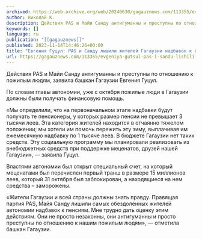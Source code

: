 ```yaml
---
archived: https://web.archive.org/web/20240630/gagauznews.com/113355/evgeniya-gutsul-pas-i-sandu-lishili-zhitelej-gagauzii-nadbavok-k-pensiyam.html
author: Николай К.
description: Действия PAS и Майи Санду антигуманны и преступны по отношению к пожилым людям, заявила башкан Гагаузии Евгения Гуцул. По словам главы автономии, уже с октября пожилые люди в Гагаузии должны были получать финансовую помощь. «Мы определили, что на первоначальном этапе надбавки будут получать те пенсионеры, у которых размер пенсии не превышает 3 тысячи леев. Эта категория жителей находится в отчаянно тяжелом положении; мы хотели им помочь пережить эту зиму, выплачивая им ежемесячную надбавку по 1 тысяче леев. В бюджете Гагаузии нет таких средств. Эту социальную программу мы планировали реализовать из внебюджетных средств при поддержке меценатов, друзей нашей Гагаузии», — заявила […]
keywords: []
language: ru
publication: "[[gagauznews]]"
published: 2023-11-14T14:46:26+00:00
title: "Евгения Гуцул: PAS и Санду лишили жителей Гагаузии надбавок к пенсиям"
url: https://gagauznews.com/113355/evgeniya-gutsul-pas-i-sandu-lishili-zhitelej-gagauzii-nadbavok-k-pensiyam.html
---
```


Действия PAS и Майи Санду антигуманны и преступны по отношению к пожилым людям, заявила башкан Гагаузии Евгения Гуцул.

По словам главы автономии, уже с октября пожилые люди в Гагаузии должны были получать финансовую помощь.

«Мы определили, что на первоначальном этапе надбавки будут получать те пенсионеры, у которых размер пенсии не превышает 3 тысячи леев. Эта категория жителей находится в отчаянно тяжелом положении; мы хотели им помочь пережить эту зиму, выплачивая им ежемесячную надбавку по 1 тысяче леев. В бюджете Гагаузии нет таких средств. Эту социальную программу мы планировали реализовать из внебюджетных средств при поддержке меценатов, друзей нашей Гагаузии», — заявила Гуцул.

Властями автономии был открыт специальный счет, на который меценатами был перечислен первый транш в размере 15 миллионов леев, который 31 октября был заблокирован, а находящиеся на нем средства – заморожены.

«Жители Гагаузии и всей страны должны знать правду. Правящая партия PAS, Майя Санду лишили самых обездоленных жителей автономии надбавок к пенсиям. Мне трудно дать оценку этим действиям. Они не просто незаконны, они антигуманны и просто преступны по отношению к нашим пожилым людям», — отметила башкан Гагаузии.